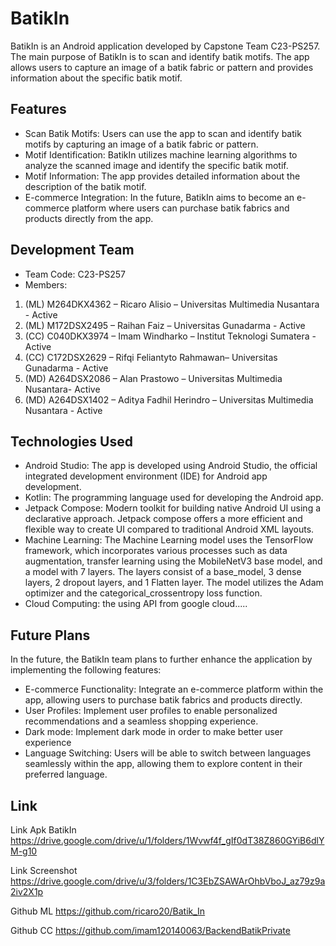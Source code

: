 # BatikIn

BatikIn is an Android application developed by Capstone Team C23-PS257. The main purpose of BatikIn is to scan and identify batik motifs. The app allows users to capture an image of a batik fabric or pattern and provides information about the specific batik motif.

## Features

- Scan Batik Motifs: Users can use the app to scan and identify batik motifs by capturing an image of a batik fabric or pattern.
- Motif Identification: BatikIn utilizes machine learning algorithms to analyze the scanned image and identify the specific batik motif.
- Motif Information: The app provides detailed information about the description of the batik motif.
- E-commerce Integration: In the future, BatikIn aims to become an e-commerce platform where users can purchase batik fabrics and products directly from the app.

## Development Team

- Team Code: C23-PS257
- Members: 
1. (ML) M264DKX4362 – Ricaro Alisio – Universitas Multimedia Nusantara - Active
2. (ML) M172DSX2495 – Raihan Faiz – Universitas Gunadarma - Active
3. (CC) C040DKX3974 – Imam Windharko – Institut Teknologi Sumatera - Active
4. (CC) C172DSX2629 – Rifqi Feliantyto Rahmawan– Universitas Gunadarma - Active
5. (MD) A264DSX2086 – Alan Prastowo – Universitas Multimedia Nusantara- Active
6. (MD) A264DSX1402 – Aditya Fadhil Herindro – Universitas Multimedia Nusantara - Active


## Technologies Used

- Android Studio: The app is developed using Android Studio, the official integrated development environment (IDE) for Android app development.
- Kotlin: The programming language used for developing the Android app.
- Jetpack Compose: Modern toolkit for building native Android UI using a declarative approach. Jetpack compose offers a more efficient and flexible way to create UI compared to traditional Android XML layouts.
- Machine Learning: The Machine Learning model uses the TensorFlow framework, which incorporates various processes such as data augmentation, transfer learning using the MobileNetV3 base model, and a model with 7 layers. The layers consist of a base_model, 3 dense layers, 2 dropout layers, and 1 Flatten layer. The model utilizes the Adam optimizer and the categorical_crossentropy loss function.
- Cloud Computing: the using API from google cloud.....
  
## Future Plans

In the future, the BatikIn team plans to further enhance the application by implementing the following features:

- E-commerce Functionality: Integrate an e-commerce platform within the app, allowing users to purchase batik fabrics and products directly.
- User Profiles: Implement user profiles to enable personalized recommendations and a seamless shopping experience.
- Dark mode: Implement dark mode in order to make better user experience
- Language Switching: Users will be able to switch between languages seamlessly within the app, allowing them to explore content in their preferred language.


## Link
Link Apk BatikIn
https://drive.google.com/drive/u/1/folders/1Wvwf4f_gIf0dT38Z860GYiB6dlYM-g10

Link Screenshot
https://drive.google.com/drive/u/3/folders/1C3EbZSAWArOhbVboJ_az79z9a2iv2X1p

Github ML
https://github.com/ricaro20/Batik_In

Github CC
https://github.com/imam120140063/BackendBatikPrivate
